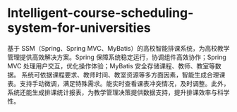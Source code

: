 # Intelligent-course-scheduling-system-for-universities
基于 SSM（Spring、Spring MVC、MyBatis）的高校智能排课系统，为高校教学管理提供高效解决方案。Spring 保障系统稳定运行，协调组件高效协作；Spring MVC 处理用户交互，优化操作体验；MyBatis 安全存储课程、教师、教室等数据。  系统可依据课程要求、教师时间、教室资源等多方面因素，智能生成合理课表。支持手动微调，满足特殊需求。能实时查看课表冲突情况，及时调整。此外，系统还能生成排课统计报表，为教学管理决策提供数据支持，提升排课效率与科学性。 
